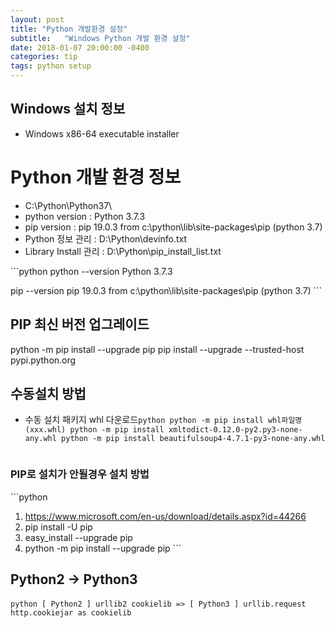 ```yaml
---
layout: post
title: "Python 개발환경 설정"
subtitle:   "Windows Python 개발 환경 설정"
date: 2018-01-07 20:00:00 -0400
categories: tip
tags: python setup
---
```


## Windows 설치 정보
[Python 3.7.3]: https://www.python.org/downloads/release/python-373/
- Windows x86-64 executable installer

# Python 개발 환경 정보
- C:\Python\Python37\
- python version : Python 3.7.3
- pip version : pip 19.0.3 from c:\python\lib\site-packages\pip (python 3.7)
- Python 정보 관리 : D:\Python\devinfo.txt 
- Library Install 관리 : D:\Python\pip_install_list.txt 


​```python
python --version	Python 3.7.3

pip --version		pip 19.0.3 from c:\python\lib\site-packages\pip (python 3.7)
​```


## PIP 최신 버전 업그레이드
python -m pip install --upgrade pip
pip install --upgrade --trusted-host pypi.python.org

## 수동설치 방법
- 수동 설치 패키지 whl 다운로드
​```python
python -m pip install whl파일명(xxx.whl)
python -m pip install xmltodict-0.12.0-py2.py3-none-any.whl
python -m pip install beautifulsoup4-4.7.1-py3-none-any.whl
​```

### PIP로 설치가 안될경우 설치 방법
​```python
1. https://www.microsoft.com/en-us/download/details.aspx?id=44266
2. pip install -U pip
3. easy_install --upgrade pip
4. python -m pip install --upgrade pip
​```


## Python2 -> Python3
​```python
[ Python2 ]
	urllib2
	cookielib
=>
[ Python3 ]
	urllib.request
	http.cookiejar as cookielib
​```